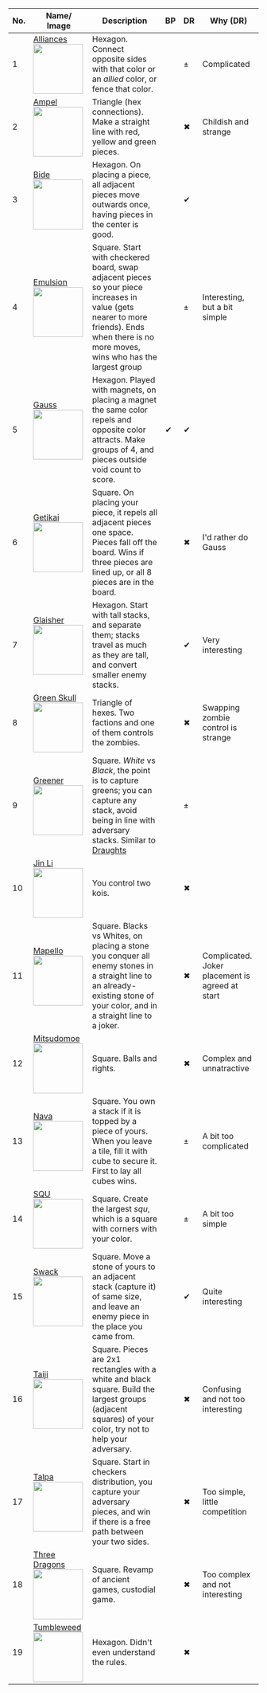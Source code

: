 | No. | Name/ Image | Description | BP | DR | Why (DR) |
|-----|-------------|-------------|-------|-------|-------------|
|   1 | [Alliances](https://nestorgames.com/#alliances_detail)                      <img src="https://nestorgames.com/gameimages/alliances.jpg" width="100px"/>                                                                                         | Hexagon. Connect opposite sides with that color or an *allied* color, or fence that color.                                                                                                      |   | ± | Complicated                        |
|   2 | [Ampel](https://nestorgames.com/#ampel_detail)                              <img src="https://nestorgames.com/gameimages/ampel_detail.jpg" width="100px"/>                                                                                      | Triangle (hex connections). Make a straight line with red, yellow and green pieces.                                                                                                             |   | ✖ | Childish and strange               |
|   3 | [Bide](https://nestorgames.com/#bide_detail)                                <img src="https://nestorgames.com/gameimages/bide.jpg" width="100px"/>                                                                                              | Hexagon. On placing a piece, all adjacent pieces move outwards once, having pieces in the center is good.                                                                                       |   | ✔ |                                    |
|   4 | [Emulsion](https://boardgamegeek.com/boardgame/311851/emulsion)             <img src="https://cf.geekdo-images.com/itemrep/img/-ukia09i2vCo3mD8bPLsKp9hBEw=/fit-in/246x300/filters:strip_icc()/pic5472010.png" width="100px"/>                  | Square. Start with checkered board, swap adjacent pieces so your piece increases in value (gets nearer to more friends). Ends when there is no more moves, wins who has the largest group       |   | ± | Interesting, but a bit simple      |
|   5 | [Gauss](https://nestorgames.com/#gauss_detail)                              <img src="https://nestorgames.com/gameimages/gauss_nestorgames.jpg" width="100px"/>                                                                                 | Hexagon. Played with magnets, on placing a magnet the same color repels and opposite color attracts. Make groups of 4, and pieces outside void count to score.                                  | ✔ | ✔ |                                    |
|   6 | [Getikai](https://boardgamegeek.com/boardgame/295449/gekitai)               <img src="https://cf.geekdo-images.com/imagepage/img/_r9iJeTjNvTU-7pyDQUIIPXhzGE=/fit-in/900x600/filters:no_upscale():strip_icc()/pic5083953.jpg" width="100px"/>   | Square. On placing your piece, it repels all adjacent pieces one space. Pieces fall off the board. Wins if three pieces are lined up, or all 8 pieces are in the board.                         |   | ✖ | I'd rather do Gauss                |
|   7 | [Glaisher](https://nestorgames.com/#glaisher_detail)                        <img src="https://nestorgames.com/gameimages/glaisher.jpg" width="100px"/>                                                                                          | Hexagon. Start with tall stacks, and separate them; stacks travel as much as they are tall, and convert smaller enemy stacks.                                                                   |   | ✔ | Very interesting                   |
|   8 | [Green Skull](https://nestorgames.com/#greenskull_detail)                   <img src="https://nestorgames.com/gameimages/greenskull_mid.jpg" width="100px"/>                                                                                    | Triangle of hexes. Two factions and one of them controls the zombies.                                                                                                                           |   | ✖ | Swapping zombie control is strange |
|   9 | [Greener](https://nestorgames.com/#green_detail)                            <img src="https://nestorgames.com/gameimages/green.jpg" width="100px"/>                                                                                             | Square. *White* vs *Black*, the point is to capture greens; you can capture any stack, avoid being in line with adversary stacks. Similar to [Draughts](https://en.wikipedia.org/wiki/Draughts) |   | ± |                                    |
|  10 | [Jin Li](https://nestorgames.com/#jinli_detail)                             <img src="https://nestorgames.com/gameimages/jinli_nestorgames.jpg" width="100px"/>                                                                                 | You control two kois.                                                                                                                                                                           |   | ✖ |                                    |
|  11 | [Mapello](https://nestorgames.com/#mapello_detail)                          <img src="https://nestorgames.com/gameimages/mapello.jpg" width="100px"/>                                                                                           | Square. Blacks vs Whites, on placing a stone you conquer all enemy stones in a straight line to an already-existing stone of your color, and in a straight line to a joker.                     |   | ✖ | Complicated. Joker placement is agreed at start | 
|  12 | [Mitsudomoe](https://nestorgames.com/#mitsudomoe_detail)                    <img src="https://nestorgames.com/gameimages/mitsudomoe.jpg" width="100px"/>                                                                                        | Square. Balls and rights.                                                                                                                                                                       |   | ✖ | Complex and unnatractive           |
|  13 | [Nava](https://boardgamegeek.com/boardgame/250491/nava)                     <img src="https://cf.geekdo-images.com/imagepage/img/RZ7m486cZE5dHjzZPG-P-N012x8=/fit-in/900x600/filters:no_upscale():strip_icc()/pic5408139.png" width="100px"/>   | Square. You own a stack if it is topped by a piece of yours. When you leave a tile, fill it with cube to secure it. First to lay all cubes wins.                                                |   | ± | A bit too complicated              |
|  14 | [SQU](https://nestorgames.com/#squ_detail)                                  <img src="https://nestorgames.com/gameimages/squ.jpg" width="100px"/>                                                                                               | Square. Create the largest *squ*, which is a square with corners with your color.                                                                                                               |   | ± | A bit too simple                   |
|  15 | [Swack](https://boardgamegeek.com/boardgame/314462/swack)                   <img src="https://cf.geekdo-images.com/imagepage/img/BvXp3qBuuEeXc0MsJW_YZWPLiRw=/fit-in/900x600/filters:no_upscale():strip_icc()/pic5535741.png" width="100px"/>   | Square. Move a stone of yours to an adjacent stack (capture it) of same size, and leave an enemy piece in the place you came from.                                                              |   | ✔ | Quite interesting                  |
|  16 | [Taiji](https://nestorgames.com/#taiji_detail)                              <img src="https://nestorgames.com/gameimages/taiji_yy.jpg" width="100px"/>                                                                                          | Square. Pieces are 2x1 rectangles with a white and black square. Build the largest groups (adjacent squares) of your color, try not to help your adversary.                                     |   | ✖ | Confusing and not too interesting  |
|  17 | [Talpa](https://nestorgames.com/#talpa_detail)                              <img src="https://nestorgames.com/gameimages/talpa_nestorgames.jpg" width="100px"/>                                                                                 | Square. Start in checkers distribution, you capture your adversary pieces, and win if there is a free path between your two sides.                                                              |   | ✖ | Too simple, little competition     |
|  18 | [Three Dragons](https://boardgamegeek.com/boardgame/306972/three-dragons)   <img src="https://cf.geekdo-images.com/imagepage/img/WUXtI626OeepDv4EqUq0CzHZ9aM=/fit-in/900x600/filters:no_upscale():strip_icc()/pic5407136.jpg" width="100px"/>   | Square. Revamp of ancient games, custodial game.                                                                                                                                                |   | ✖ | Too complex and not interesting    |
|  19 | [Tumbleweed](https://boardgamegeek.com/boardgame/318702/tumbleweed)         <img src="https://cf.geekdo-images.com/imagepage/img/EcSzV6muJEdpT7OYsUp8E1Kmgr4=/fit-in/900x600/filters:no_upscale():strip_icc()/pic5637800.png" width="100px"/>   | Hexagon. Didn't even understand the rules.                                                                                                                                                      |   | ✖ |                                    |
